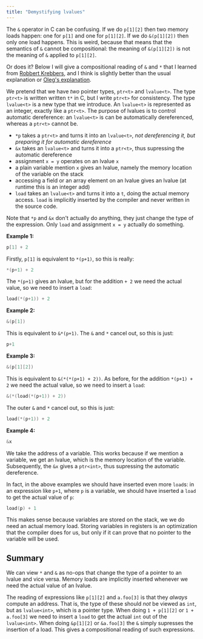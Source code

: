 ```yaml
---
title: "Demystifying lvalues"
---
```


The `&` operator in C can be confusing.
If we do `p[1][2]` then two memory loads happen: one for `p[1]` and one for `p[1][2]`. If we do `&(p[1][2])` then only one load happens.
This is weird, because that means that the semantics of `&` cannot be compositional: the meaning of `&(p[1][2])` is not the meaning of `&` applied to `p[1][2]`.

Or does it? Below I will give a compositional reading of `&` and `*` that I learned from [Robbert Krebbers](https://robbertkrebbers.nl), and I think is slightly better than the usual explanation or [Oleg's explanation](https://okmij.org/ftp/meta-programming/mutable-var.html).

We pretend that we have *two* pointer types, `ptr<t>` and `lvalue<t>`.
The type `ptr<t>` is written written `t*` in C, but I write `ptr<t>` for consistency.
The type `lvalue<t>` is a new type that we introduce.
An `lvalue<t>` is represented as an integer, exactly like a `ptr<t>`.
The purpose of lvalues is to control automatic dereference:
an `lvalue<t>` is can be automatically dereferenced, whereas a `ptr<t>` cannot be.

- `*p` takes a `ptr<t>` and turns it into an `lvalue<t>`, *not dereferencing it, but preparing it for automatic dereference*
- `&x` takes an `lvalue<t>` and turns it into a `ptr<t>`, thus supressing the automatic dereference
- assignment `x = y` operates on an lvalue `x`
- a plain variable mention `x` gives an lvalue, namely the memory location of the variable on the stack
- accessing a field or an array element on an lvalue gives an lvalue (at runtime this is an integer add)
- `load` takes an `lvalue<t>` and turns it into a `t`, doing the actual memory access. `load` is implicitly inserted by the compiler and never written in the source code.

Note that `*p` and `&x` don't actually do anything, they just change the type of the expression. Only `load` and assignment `x = y` actually do something.

**Example 1:**
```c
p[1] + 2
```
Firstly, `p[1]` is equivalent to `*(p+1)`, so this is really:
```c
*(p+1) + 2
```
The `*(p+1)` gives an lvalue, but for the addition `+ 2` we need the actual value, so we need to insert a `load`:
```c
load(*(p+1)) + 2
```
**Example 2:**
```c
&(p[1])
```
This is equivalent to `&*(p+1)`. The `&` and `*` cancel out, so this is just:
```c
p+1
```
**Example 3:**
```c
&(p[1][2])
```
This is equivalent to `&(*(*(p+1) + 2))`. As before, for the addition `*(p+1) + 2` we need the actual value, so we need to insert a `load`:
```c
&(*(load(*(p+1)) + 2))
```
The outer `&` and `*` cancel out, so this is just:
```c
load(*(p+1)) + 2
```
**Example 4:**
```c
&x
```
We take the address of a variable. This works because if we mention a variable, we get an lvalue, which is the memory location of the variable.
Subsequently, the `&x` gives a `ptr<int>`, thus supressing the automatic dereference.

In fact, in the above examples we should have inserted even more `load`s:
in an expression like `p+1`, where `p` is a variable, we should have inserted a `load` to get the actual value of `p`:
```c
load(p) + 1
```
This makes sense because variables are stored on the stack, we we do need an actual memory load.
Storing variables in registers is an optimization that the compiler does for us, but only if it can prove that no pointer to the variable will be used.

## Summary

We can view `*` and `&` as no-ops that change the type of a pointer to an lvalue and vice versa.
Memory loads are implicitly inserted whenever we need the actual value of an lvalue.

The reading of expressions like `p[1][2]` and `a.foo[3]` is that they *always* compute an address. That is, the type of these should *not* be viewed as `int`, but as `lvalue<int>`, which is a pointer type.
When doing `1 + p[1][2]` or `1 + a.foo[3]` we need to insert a `load` to get the actual `int` out of the `lvalue<int>`. When doing `&p[1][2]` or `&a.foo[3]` the `&` simply supresses the insertion of a load. This gives a compositional reading of such expressions.